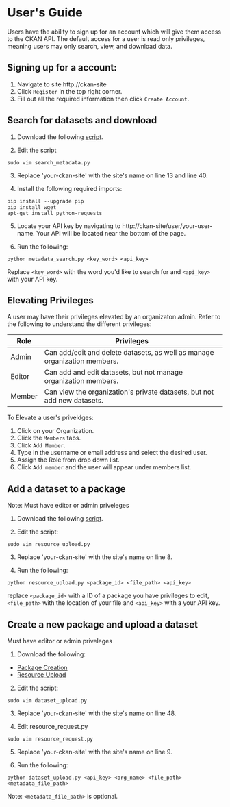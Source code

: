# User's Guide

Users have the ability to sign up for an account which will give them access to the CKAN API.
The default access for a user is read only privileges, meaning users may only search, view, and download data.


## Signing up for a account: 
1. Navigate to site http://ckan-site
2. Click `Register` in the top right corner.
3. Fill out all the required information then click `Create Account`.

## Search for datasets and download

1. Download the following [script](https://github.com/whitneylarose/data_catalog/blob/master/scripts/search_metadata.py).

2. Edit the script
```
sudo vim search_metadata.py
```
3. Replace 'your-ckan-site' with the site's name on line 13  and line 40.

4. Install the following required imports:
```
pip install --upgrade pip
pip install wget
apt-get install python-requests
```

5. Locate your API key by navigating to http://ckan-site/user/your-user-name.
Your API will be located near the bottom of the page.

6. Run the following:
```
python metadata_search.py <key_word> <api_key>
```
Replace `<key_word>` with the word you'd like to search for and `<api_key>`
with your API key.


## Elevating Privileges
A user may have their privileges elevated by an organizaton admin. Refer to the following to understand
the different privileges:

Role  | Privileges |
------| -----------|
Admin | Can add/edit and delete datasets, as well as manage organization members.|
Editor| Can add and edit datasets, but not manage organization members.|
Member| Can view the organization's private datasets, but not add new datasets.|

To Elevate a user's priveldges: 

1. Click on your Organization.
2. Click the `Members` tabs.
3. Click `Add Member`. 
4. Type in the username or email address and select the desired user.
5. Assign the Role from drop down list.
6. Click `Add member` and the user will appear under members list.


## Add a dataset to a package

Note: Must have editor or admin priveleges

1. Download the following [script](https://github.com/whitneylarose/data_catalog/blob/master/scripts/resource_upload.py).

2. Edit the script: 
```
sudo vim resource_upload.py
```
3. Replace 'your-ckan-site' with the site's name on line 8.

4. Run the following: 
```
python resource_upload.py <package_id> <file_path> <api_key>
```
replace `<package_id>` with a ID of a package you have privileges to edit,
`<file_path>` with the location of your file and `<api_key>` with a your API key.

## Create a new package and upload a dataset
Must have editor or admin priveleges

1. Download the following: 
- [Package Creation](https://github.com/whitneylarose/data_catalog/blob/master/scripts/dataset_upload.py)
- [Resource Upload](https://github.com/whitneylarose/data_catalog/blob/master/scripts/resource_request.py)

2. Edit the script: 
```
sudo vim dataset_upload.py
```
3. Replace 'your-ckan-site' with the site's name on line 48.

4. Edit resource_request.py

```
sudo vim resource_request.py
```
5. Replace 'your-ckan-site' with the site's name on line 9.

6. Run the following: 
```
python dataset_upload.py <api_key> <org_name> <file_path> <metadata_file_path>
```
Note: `<metadata_file_path>` is optional.

